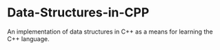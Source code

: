 # Data-Structures-in-CPP
An implementation of data structures in C++ as a means for learning the C++ language. 
